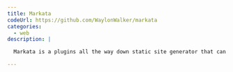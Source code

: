 ```yaml
---
title: Markata
codeUrl: https://github.com/WaylonWalker/markata
categories:
  - web
description: |

  Markata is a plugins all the way down static site generator that can build your site with nothing more than markdown, but yes is fully customizable at every level.  It's designed to come with all the things a good blog should have out of the box such as a sitemap, rss, seo tags, feeds, and code highlighting.

---
```


